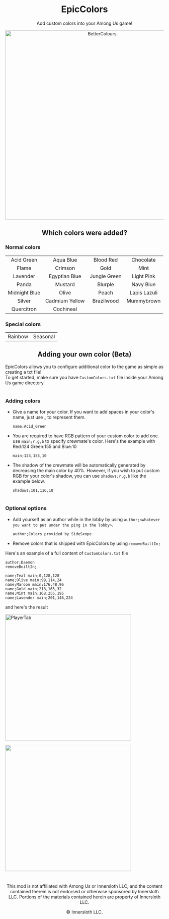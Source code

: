 <h1 align="center">EpicColors</h1>
<p align="center">Add custom colors into your Among Us game!</p>

<p align="center"><img src="https://cdn.discordapp.com/attachments/845322356095320114/859341714161270804/unknown.png" alt="BetterColours" width="600" /></p>

<h2 align="center">Which colors were added?</h2>

### Normal colors
|   |   |   |   |
|:-:|:-:|:-:|:-:|
| Acid Green | Aqua Blue | Blood Red | Chocolate |
| Flame | Crimson | Gold | Mint |
| Lavender | Egyptian Blue | Jungle Green | Light Pink |
| Panda | Mustard | Blurple | Navy Blue |
| Midnight Blue | Olive | Peach | Lapis Lazuli |
| Silver | Cadmium Yellow | Brazilwood | Mummybrown |
| Quercitron | Cochineal |  |  |

### Special colors
|   |   |
|----------|-------------|
| Rainbow | Seasonal |

<h2 align="center">Adding your own color (Beta)</h2>

EpicColors allows you to configure additional color to the game as simple as creating a txt file!\
To get started, make sure you have `CustomColors.txt` file inside your Among Us game directory

#
### Adding colors
- Give a name for your color. If you want to add spaces in your color's name, just use _ to represent them.

      name;Acid_Green
- You are required to have RGB pattern of your custom color to add one. use `main;r,g,b` to specify crewmate's color. 
Here's the example with Red:124 Green:155 and Blue:10

      main;124,155,10
- The shadow of the crewmate will be automatically generated by decreasing the main color by 40%. However, if you wish to put custom RGB for your color's shadow, you can use `shadows;r,g,b` like the example below.

      shadows;101,116,10

#
### Optional options
- Add yourself as an author while in the lobby by using `author;<whatever you want to put under the ping in the lobby>`.

      author;Colors provided by SideSxope
    
- Remove colors that is shipped with EpicColors by using `removeBuiltIn;`

Here's an example of a full content of `CustomColors.txt` file

    author;Daemon
    removeBuiltIn;
    
    name;Teal main;0,128,128
    name;Olive main;99,114,24
    name;Maroon main;176,48,96
    name;Gold main;218,165,32
    name;Mint main;168,255,195
    name;Lavender main;201,146,224

and here's the result
<p align="left"><img src="https://user-images.githubusercontent.com/82711525/125889470-6a8567e0-afb5-464e-9470-9b94526fd958.png" alt="PlayerTab" width="400" /></p>
<p align="left"><img src="https://user-images.githubusercontent.com/82711525/125899080-78a69ed1-c362-47d2-9d03-9fba1b74d542.png" width="400" /></p>

#
<p align="center">This mod is not affiliated with Among Us or Innersloth LLC, and the content contained therein is not endorsed or otherwise sponsored by Innersloth LLC. Portions of the materials contained herein are property of Innersloth LLC.</p>
<p align="center">© Innersloth LLC.</p>
